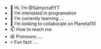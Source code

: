 - 👋 Hi, I’m @SamycraftYT
- 👀 I’m interested in programation
- 🌱 I’m currently learning ...
- 💞️ I’m looking to collaborate on Planeta110
- 📫 How to reach me 
- 😄 Pronouns: ...
- ⚡ Fun fact: ...

<!---
SamycraftYT/SamycraftYT is a ✨ special ✨ repository because its `README.md` (this file) appears on your GitHub profile.
You can click the Preview link to take a look at your changes.
--->
